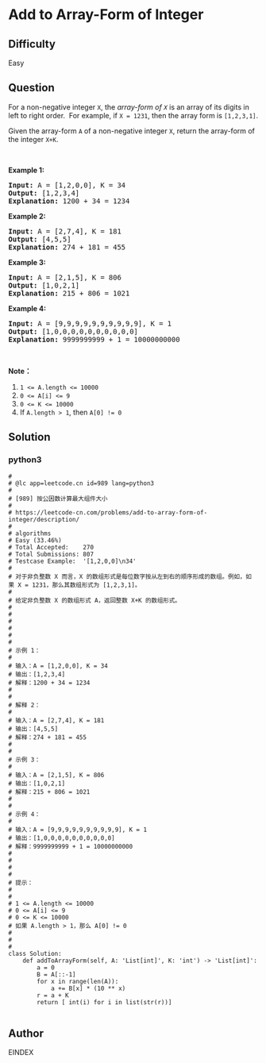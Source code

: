 # Add to Array-Form of Integer

## Difficulty
Easy

## Question
<p>For a non-negative integer <code>X</code>, the&nbsp;<em>array-form of <code>X</code></em>&nbsp;is an array of its digits in left to right order.&nbsp; For example, if <code>X = 1231</code>, then the array form is&nbsp;<code>[1,2,3,1]</code>.</p>

<p>Given the array-form <code>A</code> of a non-negative&nbsp;integer <code>X</code>, return the array-form of the integer <code>X+K</code>.</p>

<p>&nbsp;</p>

<ol>
</ol>

<div>
<p><strong>Example 1:</strong></p>

<pre>
<strong>Input: </strong>A = <span id="example-input-1-1">[1,2,0,0]</span>, K = 34
<strong>Output: </strong><span id="example-output-1">[1,2,3,4]</span>
<strong>Explanation: </strong>1200 + 34 = 1234
</pre>

<div>
<p><strong>Example 2:</strong></p>

<pre>
<strong>Input: </strong>A = <span id="example-input-2-1">[2,7,4]</span>, K = <span id="example-input-2-2">181</span>
<strong>Output: </strong><span id="example-output-2">[4,5,5]</span>
<strong>Explanation: </strong>274 + 181 = 455
</pre>

<div>
<p><strong>Example 3:</strong></p>

<pre>
<strong>Input: </strong>A = <span id="example-input-3-1">[2,1,5]</span>, K = <span id="example-input-3-2">806</span>
<strong>Output: </strong><span id="example-output-3">[1,0,2,1]</span>
<strong>Explanation: </strong>215 + 806 = 1021
</pre>

<div>
<p><strong>Example 4:</strong></p>

<pre>
<strong>Input: </strong>A = <span id="example-input-4-1">[9,9,9,9,9,9,9,9,9,9]</span>, K = <span id="example-input-4-2">1</span>
<strong>Output: </strong><span id="example-output-4">[1,0,0,0,0,0,0,0,0,0,0]</span>
<strong>Explanation: </strong>9999999999 + 1 = 10000000000
</pre>

<p>&nbsp;</p>

<p><strong>Note：</strong></p>

<ol>
	<li><code>1 &lt;= A.length &lt;= 10000</code></li>
	<li><code>0 &lt;= A[i] &lt;= 9</code></li>
	<li><code>0 &lt;= K &lt;= 10000</code></li>
	<li>If <code>A.length &gt; 1</code>, then <code>A[0] != 0</code></li>
</ol>
</div>
</div>
</div>
</div>

## Solution
### python3
```python3
#
# @lc app=leetcode.cn id=989 lang=python3
#
# [989] 按公因数计算最大组件大小
#
# https://leetcode-cn.com/problems/add-to-array-form-of-integer/description/
#
# algorithms
# Easy (33.46%)
# Total Accepted:    270
# Total Submissions: 807
# Testcase Example:  '[1,2,0,0]\n34'
#
# 对于非负整数 X 而言，X 的数组形式是每位数字按从左到右的顺序形成的数组。例如，如果 X = 1231，那么其数组形式为 [1,2,3,1]。
# 
# 给定非负整数 X 的数组形式 A，返回整数 X+K 的数组形式。
# 
# 
# 
# 
# 
# 
# 示例 1：
# 
# 输入：A = [1,2,0,0], K = 34
# 输出：[1,2,3,4]
# 解释：1200 + 34 = 1234
# 
# 
# 解释 2：
# 
# 输入：A = [2,7,4], K = 181
# 输出：[4,5,5]
# 解释：274 + 181 = 455
# 
# 
# 示例 3：
# 
# 输入：A = [2,1,5], K = 806
# 输出：[1,0,2,1]
# 解释：215 + 806 = 1021
# 
# 
# 示例 4：
# 
# 输入：A = [9,9,9,9,9,9,9,9,9,9], K = 1
# 输出：[1,0,0,0,0,0,0,0,0,0,0]
# 解释：9999999999 + 1 = 10000000000
# 
# 
# 
# 
# 提示：
# 
# 
# 1 <= A.length <= 10000
# 0 <= A[i] <= 9
# 0 <= K <= 10000
# 如果 A.length > 1，那么 A[0] != 0
# 
# 
#
class Solution:
    def addToArrayForm(self, A: 'List[int]', K: 'int') -> 'List[int]':
        a = 0
        B = A[::-1]
        for x in range(len(A)):
            a += B[x] * (10 ** x)
        r = a + K
        return [ int(i) for i in list(str(r))]


```

## Author
EINDEX